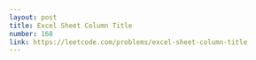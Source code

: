 ```yaml
---
layout: post
title: Excel Sheet Column Title
number: 168
link: https://leetcode.com/problems/excel-sheet-column-title
---
```

